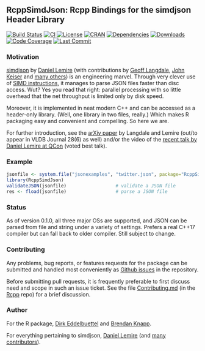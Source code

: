 ## RcppSimdJson: Rcpp Bindings for the simdjson Header Library

[![Build Status](https://travis-ci.org/eddelbuettel/rcppsimdjson.svg)](https://travis-ci.org/eddelbuettel/rcppsimdjson)
[![CI](https://github.com/eddelbuettel/rcppsimdjson/workflows/ci/badge.svg)](https://github.com/eddelbuettel/rcppsimdjson/actions?query=workflow%3Aci)
[![License](https://eddelbuettel.github.io/badges/GPL2+.svg)](https://www.gnu.org/licenses/gpl-2.0.html)
[![CRAN](https://www.r-pkg.org/badges/version/RcppSimdJson)](https://cran.r-project.org/package=RcppSimdJson)
[![Dependencies](https://tinyverse.netlify.com/badge/RcppSimdJson)](https://cran.r-project.org/package=RcppSimdJson)
[![Downloads](https://cranlogs.r-pkg.org/badges/RcppSimdJson?color=brightgreen)](https://www.r-pkg.org/pkg/RcppSimdJson)
[![Code Coverage](https://codecov.io/gh/eddelbuettel/RcppSimdJson/graph/badge.svg)](https://codecov.io/gh/eddelbuettel/RcppSimdJson)
[![Last Commit](https://img.shields.io/github/last-commit/eddelbuettel/rcppsimdjson)](https://github.com/eddelbuettel/rcppsimdjson)

### Motivation

[simdjson](https://github.com/simdjson/simdjson) by [Daniel Lemire](https://lemire.me/en/) (with contributions by [Geoff
Langdale](https://branchfree.org/),  [John Keiser](https://github.com/jkeiser) and  [many others](https://github.com/simdjson/simdjson/graphs/contributors)) is an
engineering marvel.  Through very clever use of [SIMD instructions](https://en.wikipedia.org/wiki/SIMD),
it manages to parse JSON files faster than disc access. Wut? Yes you read that right: parallel
processing with so little overhead that the net throughput is limited only by disk speed.

Moreover, it is implemented in neat modern C++ and can be accessed as a header-only library. (Well,
one library in two files, really.)  Which makes R packaging easy and convenient and compelling. So
here we are.

For further introduction, see the [arXiv paper](https://arxiv.org/abs/1902.08318) by Langdale and Lemire (out/to appear in VLDB
Journal 28(6) as well) and/or the video of the [recent talk by Daniel Lemire at
QCon](https://www.youtube.com/watch?v=wlvKAT7SZIQ) (voted best talk).

### Example

```r
jsonfile <- system.file("jsonexamples", "twitter.json", package="RcppSimdJson")
library(RcppSimdJson)
validateJSON(jsonfile)                  # validate a JSON file
res <- fload(jsonfile)                  # parse a JSON file
```

### Status

As of version 0.1.0, all three major OSs are supported, and JSON can be parsed from file and string
under a variety of settings. Prefers a real C++17 compiler but can fall back to older
compiler. Still subject to change.

### Contributing

Any problems, bug reports, or features requests for the package can be submitted and handled most
conveniently as [Github issues](https://github.com/eddelbuettel/rcppsimdjson/issues) in the repository.

Before submitting pull requests, it is frequently preferable to first discuss need and scope in such
an issue ticket.  See the file
[Contributing.md](https://github.com/RcppCore/Rcpp/blob/master/Contributing.md) (in the
[Rcpp](https://github.com/RcppCore/Rcpp) repo) for a brief discussion.

### Author

For the R package, [Dirk Eddelbuettel](https://github.com/eddelbuettel) and [Brendan
Knapp](https://github.com/knapply).

For everything pertaining to simdjson, [Daniel Lemire](https://lemire.me/en/) (and [many
contributors](https://github.com/simdjson/simdjson/graphs/contributors)).
